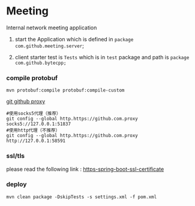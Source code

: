 # Meeting
Internal network meeting application


1. start the Application which is defined  in  ```package com.github.meeting.server```;

2. client starter test is ```Tests``` which is in ```test``` package and path is ```package com.github.bytecpp;```

### compile protobuf

```shell
mvn protobuf:compile protobuf:compile-custom
```


 [git github proxy](https://gist.github.com/laispace/666dd7b27e9116faece6)
```
#使用socks5代理（推荐）
git config --global http.https://github.com.proxy socks5://127.0.0.1:51837
#使用http代理（不推荐）
git config --global http.https://github.com.proxy http://127.0.0.1:58591
```


### ssl/tls
please read the following link :
[https-spring-boot-ssl-certificate](https://www.thomasvitale.com/https-spring-boot-ssl-certificate/)


### deploy 
```shell
mvn clean package -DskipTests -s settings.xml -f pom.xml 
```


